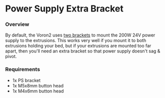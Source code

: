 # Power Supply Extra Bracket

### Overview

By default, the Voron2 uses 
[two brackets](https://github.com/mzbotreprap/VORON/blob/master/STLs/VORON2/Base%20Compartment/psu_bracket_x2.stl)
to mount the 200W 24V power supply to the extrusions.  This works very well
if you mount it to both extrusions holding your bed, but if your extrusions are
mounted too far apart, then you'll need an extra bracket so that power supply
doesn't sag & pivot.

### Requirements

 * 1x PS bracket
 * 1x M5x8mm button head
 * 1x M4x6mm button head
